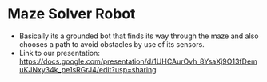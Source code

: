 # Maze Solver Robot
- Basically its a grounded bot that finds its way through the maze and also chooses a path to avoid obstacles by use of its sensors.
- Link to our presentation: https://docs.google.com/presentation/d/1UHCAurOvh_8YsaXj9O13fDemuKJNxy34k_pe1sRGrJ4/edit?usp=sharing

